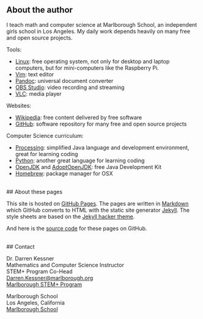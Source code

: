 
## About the author

I teach math and computer science at Marlborough School, an independent girls
school in Los Angeles.  My daily work depends heavily on many free and open
source projects.

Tools:
- [Linux](https://en.wikipedia.org/wiki/Linux): free operating system, not only
  for desktop and laptop computers, but for mini-computers like the Raspberry
  Pi.
- [Vim](https://www.vim.org/): text editor
- [Pandoc](https://pandoc.org/): universal document converter
- [OBS Studio](https://obsproject.com/): video recording and streaming
- [VLC](https://www.videolan.org/vlc/index.html): media player

Websites:
- [Wikipedia](https://en.wikipedia.org/wiki/Main_Page): free content delivered by free software
- [GitHub](https://github.com/): software repository for many free and open source projects

Computer Science curriculum:
- [Processing](https://processing.org/): simplified Java language and
    development environment, great for learning coding
- [Python](https://www.python.org/): another great language for learning coding
- [OpenJDK](https://openjdk.java.net/) and 
  [AdoptOpenJDK](https://adoptopenjdk.net/): free Java Development Kit
- [Homebrew](https://brew.sh/): package manager for OSX

<br/>
## About these pages

This site is hosted on [GitHub Pages](https://pages.github.com/).  The pages
are written in [Markdown](https://daringfireball.net/projects/markdown/syntax)
which GitHub converts to HTML with the static site generator
[Jekyll](https://jekyllrb.com/).  The style sheets are based on the [Jekyll
hacker theme](https://github.com/pages-themes/hacker).  

And here is the [source code](https://github.com/dkessner/TeacherResources) 
for these pages on GitHub.

<br/>
## Contact

Dr. Darren Kessner  
Mathematics and Computer Science Instructor  
STEM+ Program Co-Head  
[Darren.Kessner@marlborough.org](mailto:darren.kessner@marlborough.org)  
[Marlborough STEM+ Program](http://stem.marlborough.org)  

Marlborough School  
Los Angeles, California  
[Marlborough School](http://marlborough.org)  


